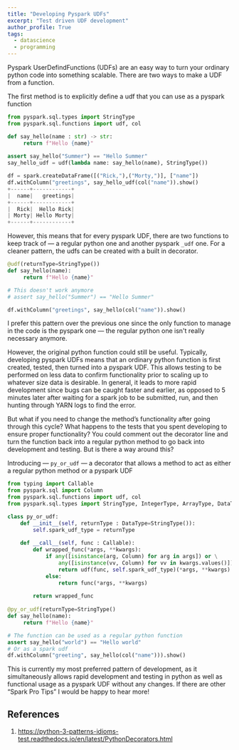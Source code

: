```yaml
---
title: "Developing Pyspark UDFs"
excerpt: "Test driven UDF development"
author_profile: True
tags:
  - datascience
  - programming
---
```


Pyspark UserDefindFunctions (UDFs) are an easy way to turn your ordinary python code into something scalable. There are two ways to make a UDF from a function.

The first method is to explicitly define a udf that you can use as a pyspark function

```python
from pyspark.sql.types import StringType
from pyspark.sql.functions import udf, col

def say_hello(name : str) -> str:
     return f"Hello {name}"
     
assert say_hello("Summer") == "Hello Summer"
say_hello_udf = udf(lambda name: say_hello(name), StringType())

df = spark.createDataFrame([("Rick,"),("Morty,")], ["name"])
df.withColumn("greetings", say_hello_udf(col("name")).show()
+------+------------+
|  name|   greetings|
+------+------------+
|  Rick|  Hello Rick|
| Morty| Hello Morty|
+------+------------+
```

However, this means that for every pyspark UDF, there are two functions to keep track of — a regular python one and another pyspark `_udf` one. For a cleaner pattern, the udfs can be created with a built in decorator.

```python
@udf(returnType=StringType())
def say_hello(name):
     return f"Hello {name}"

# This doesn't work anymore
# assert say_hello("Summer") == "Hello Summer"

df.withColumn("greetings", say_hello(col("name")).show()
```

I prefer this pattern over the previous one since the only function to manage in the code is the pyspark one — the regular python one isn't really necessary anymore.

However, the original python function could still be useful. Typically, developing pyspark UDFs means that an ordinary python function is first created, tested, then turned into a pyspark UDF. This allows testing to be performed on less data to confirm functionality prior to scaling up to whatever size data is desirable. In general, it leads to more rapid development since bugs can be caught faster and earlier, as opposed to 5 minutes later after waiting for a spark job to be submitted, run, and then hunting through YARN logs to find the error.

But what if you need to change the method’s functionality after going through this cycle? What happens to the tests that you spent developing to ensure proper functionality? You could comment out the decorator line and turn the function back into a regular python method to go back into development and testing. But is there a way around this?

Introducing — `py_or_udf` — a decorator that allows a method to act as either a regular python method or a pyspark UDF

```python
from typing import Callable
from pyspark.sql import Column
from pyspark.sql.functions import udf, col
from pyspark.sql.types import StringType, IntegerType, ArrayType, DataType

class py_or_udf:
    def __init__(self, returnType : DataType=StringType()):
        self.spark_udf_type = returnType
        
    def __call__(self, func : Callable):
        def wrapped_func(*args, **kwargs):
            if any([isinstance(arg, Column) for arg in args]) or \
                any([isinstance(vv, Column) for vv in kwargs.values()]):
                return udf(func, self.spark_udf_type)(*args, **kwargs)
            else:
                return func(*args, **kwargs)
            
        return wrapped_func
        
@py_or_udf(returnType=StringType()
def say_hello(name):
     return f"Hello {name}"

# The function can be used as a regular python function
assert say_hello("world") == "Hello world" 
# Or as a spark udf
df.withColumn("greeting", say_hello(col("name"))).show() 
```

This is currently my most preferred pattern of development, as it simultaneously allows rapid development and testing in python as well as functional usage as a pyspark UDF without any changes. If there are other “Spark Pro Tips” I would be happy to hear more!

## References

1. https://python-3-patterns-idioms-test.readthedocs.io/en/latest/PythonDecorators.html